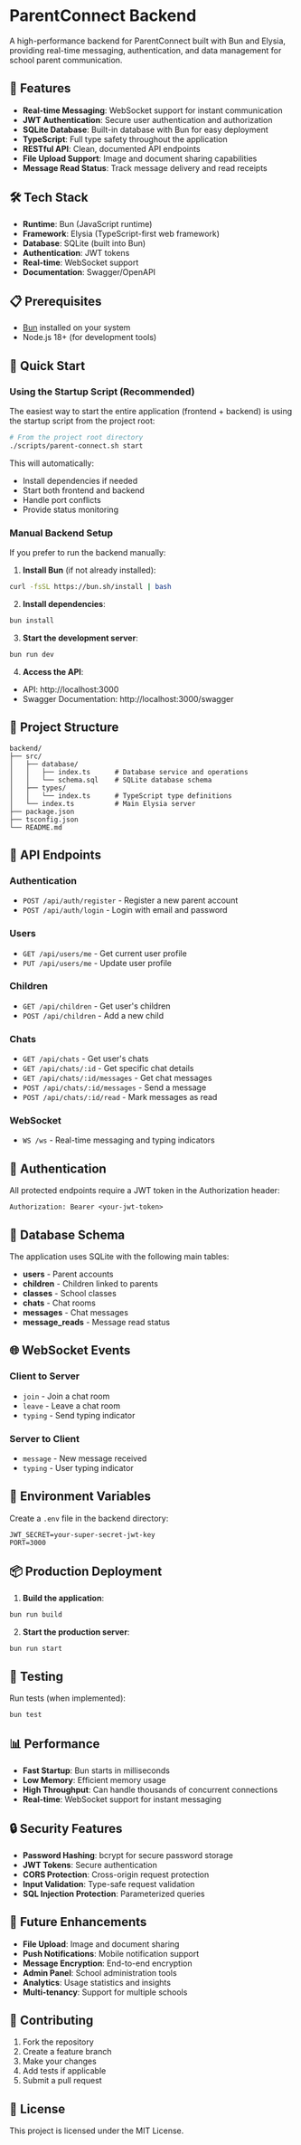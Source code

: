# ParentConnect Backend

A high-performance backend for ParentConnect built with Bun and Elysia, providing real-time messaging, authentication, and data management for school parent communication.

## 🚀 Features

- **Real-time Messaging**: WebSocket support for instant communication
- **JWT Authentication**: Secure user authentication and authorization
- **SQLite Database**: Built-in database with Bun for easy deployment
- **TypeScript**: Full type safety throughout the application
- **RESTful API**: Clean, documented API endpoints
- **File Upload Support**: Image and document sharing capabilities
- **Message Read Status**: Track message delivery and read receipts

## 🛠️ Tech Stack

- **Runtime**: Bun (JavaScript runtime)
- **Framework**: Elysia (TypeScript-first web framework)
- **Database**: SQLite (built into Bun)
- **Authentication**: JWT tokens
- **Real-time**: WebSocket support
- **Documentation**: Swagger/OpenAPI

## 📋 Prerequisites

- [Bun](https://bun.sh/) installed on your system
- Node.js 18+ (for development tools)

## 🚀 Quick Start

### Using the Startup Script (Recommended)

The easiest way to start the entire application (frontend + backend) is using the startup script from the project root:

```bash
# From the project root directory
./scripts/parent-connect.sh start
```

This will automatically:
- Install dependencies if needed
- Start both frontend and backend
- Handle port conflicts
- Provide status monitoring

### Manual Backend Setup

If you prefer to run the backend manually:

1. **Install Bun** (if not already installed):
```bash
curl -fsSL https://bun.sh/install | bash
```

2. **Install dependencies**:
```bash
bun install
```

3. **Start the development server**:
```bash
bun run dev
```

4. **Access the API**:
- API: http://localhost:3000
- Swagger Documentation: http://localhost:3000/swagger

## 📁 Project Structure

```
backend/
├── src/
│   ├── database/
│   │   ├── index.ts      # Database service and operations
│   │   └── schema.sql    # SQLite database schema
│   ├── types/
│   │   └── index.ts      # TypeScript type definitions
│   └── index.ts          # Main Elysia server
├── package.json
├── tsconfig.json
└── README.md
```

## 🔌 API Endpoints

### Authentication
- `POST /api/auth/register` - Register a new parent account
- `POST /api/auth/login` - Login with email and password

### Users
- `GET /api/users/me` - Get current user profile
- `PUT /api/users/me` - Update user profile

### Children
- `GET /api/children` - Get user's children
- `POST /api/children` - Add a new child

### Chats
- `GET /api/chats` - Get user's chats
- `GET /api/chats/:id` - Get specific chat details
- `GET /api/chats/:id/messages` - Get chat messages
- `POST /api/chats/:id/messages` - Send a message
- `POST /api/chats/:id/read` - Mark messages as read

### WebSocket
- `WS /ws` - Real-time messaging and typing indicators

## 🔐 Authentication

All protected endpoints require a JWT token in the Authorization header:

```
Authorization: Bearer <your-jwt-token>
```

## 💾 Database Schema

The application uses SQLite with the following main tables:

- **users** - Parent accounts
- **children** - Children linked to parents
- **classes** - School classes
- **chats** - Chat rooms
- **messages** - Chat messages
- **message_reads** - Message read status

## 🌐 WebSocket Events

### Client to Server
- `join` - Join a chat room
- `leave` - Leave a chat room
- `typing` - Send typing indicator

### Server to Client
- `message` - New message received
- `typing` - User typing indicator

## 🔧 Environment Variables

Create a `.env` file in the backend directory:

```env
JWT_SECRET=your-super-secret-jwt-key
PORT=3000
```

## 📦 Production Deployment

1. **Build the application**:
```bash
bun run build
```

2. **Start the production server**:
```bash
bun run start
```

## 🧪 Testing

Run tests (when implemented):
```bash
bun test
```

## 📊 Performance

- **Fast Startup**: Bun starts in milliseconds
- **Low Memory**: Efficient memory usage
- **High Throughput**: Can handle thousands of concurrent connections
- **Real-time**: WebSocket support for instant messaging

## 🔒 Security Features

- **Password Hashing**: bcrypt for secure password storage
- **JWT Tokens**: Secure authentication
- **CORS Protection**: Cross-origin request protection
- **Input Validation**: Type-safe request validation
- **SQL Injection Protection**: Parameterized queries

## 🚀 Future Enhancements

- **File Upload**: Image and document sharing
- **Push Notifications**: Mobile notification support
- **Message Encryption**: End-to-end encryption
- **Admin Panel**: School administration tools
- **Analytics**: Usage statistics and insights
- **Multi-tenancy**: Support for multiple schools

## 🤝 Contributing

1. Fork the repository
2. Create a feature branch
3. Make your changes
4. Add tests if applicable
5. Submit a pull request

## 📄 License

This project is licensed under the MIT License.
